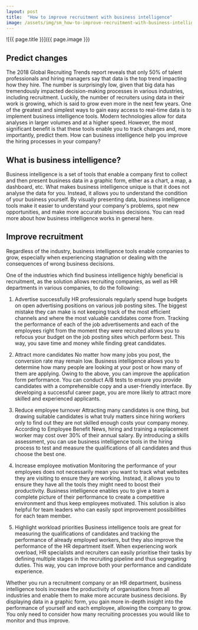 ```yaml
---
layout: post
title:  "How to improve recruitment with business intelligence"
image: /assets/img/sm_how-to-improve-recruitment-with-business-intelligence.jpg
---
```


![{{ page.title }}]({{ page.image }})

## Predict changes
The 2018 Global Recruiting Trends report reveals that only 50% of talent professionals and hiring managers say that data is the top trend impacting how they hire. The number is surprisingly low, given that big data has tremendously impacted decision-making processes in various industries, including recruitment. Luckily, the number of recruiters using data in their work is growing, which is said to grow even more in the next few years. One of the greatest and simplest ways to gain easy access to real-time data is to implement business intelligence tools. Modern technologies allow for data analyses in larger volumes and at a higher speed. However, the most significant benefit is that these tools enable you to track changes and, more importantly, predict them. How can business intelligence help you improve the hiring processes in your company?

## What is business intelligence?
Business intelligence is a set of tools that enable a company first to collect and then present business data in a graphic form, either as a chart, a map, a dashboard, etc. What makes business intelligence unique is that it does not analyse the data for you. Instead, it allows you to understand the condition of your business yourself. By visually presenting data, business intelligence tools make it easier to understand your company's problems, spot new opportunities, and make more accurate business decisions. You can read more about how business intelligence works in general here. 

## Improve recruitment
Regardless of the industry, business intelligence tools enable companies to grow, especially when experiencing stagnation or dealing with the consequences of wrong business decisions.

One of the industries which find business intelligence highly beneficial is recruitment, as the solution allows recruiting companies, as well as HR departments in various companies, to do the following:

 1. Advertise successfully
HR professionals regularly spend huge budgets on open advertising positions on various job posting sites. The biggest mistake they can make is not keeping track of the most efficient channels and where the most valuable candidates come from. Tracking the performance of each of the job advertisements and each of the employees right from the moment they were recruited allows you to refocus your budget on the job posting sites which perform best. This way, you save time and money while finding great candidates.

 2. Attract more candidates
No matter how many jobs you post, the conversion rate may remain low. Business intelligence allows you to determine how many people are looking at your post or how many of them are applying. Owing to the above, you can improve the application form performance. You can conduct A/B tests to ensure you provide candidates with a comprehensible copy and a user-friendly interface. By developing a successful career page, you are more likely to attract more skilled and experienced applicants.

 3. Reduce employee turnover
Attracting many candidates is one thing, but drawing suitable candidates is what truly matters since hiring workers only to find out they are not skilled enough costs your company money. According to Employee Benefit News, hiring and training a replacement worker may cost over 30% of their annual salary. By introducing a skills assessment, you can use business intelligence tools in the hiring process to test and measure the qualifications of all candidates and thus choose the best one.

 4. Increase employee motivation
Monitoring the performance of your employees does not necessarily mean you want to track what websites they are visiting to ensure they are working. Instead, it allows you to ensure they have all the tools they might need to boost their productivity. Business intelligence enables you to give a team a complete picture of their performance to create a competitive environment and thus keep employees motivated. This solution is also helpful for team leaders who can easily spot improvement possibilities for each team member.

 5. Highlight workload priorities
Business intelligence tools are great for measuring the qualifications of candidates and tracking the performance of already employed workers, but they also improve the performance of the HR department itself. When experiencing work overload, HR specialists and recruiters can easily prioritise their tasks by defining multiple stages in the recruiting pipeline and thus segregating duties. This way, you can improve both your performance and candidate experience.

Whether you run a recruitment company or an HR department, business intelligence tools increase the productivity of organisations from all industries and enable them to make more accurate business decisions. By displaying data in a graphic form, you gain more in-depth insight into the performance of yourself and each employee, allowing the company to grow. You only need to consider how many recruiting processes you would like to monitor and thus improve.

